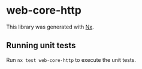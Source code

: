 # web-core-http

This library was generated with [Nx](https://nx.dev).

## Running unit tests

Run `nx test web-core-http` to execute the unit tests.

